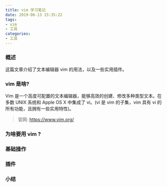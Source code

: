 ```yaml
---
title: vim 学习笔记
date: 2019-06-13 15:35:22
tags:
- vim
- 工具
categories:
- 工具
---
```


### 概述
这篇文章介绍了文本编辑器 vim 的用法，以及一些实用插件。

### vim 是啥?
Vim 是一个高度可配置的文本编辑器，能够高效的创建、修改多种类型文本。在多数 UNIX 系统和 Apple OS X 中集成了 vi。(vi 是 vim 的子集，vim 具有 vi 的所有功能，且拥有一些实用特性)。
> 官网: <https://www.vim.org/> 

<!-- more -->

### 为啥要用 vim ?

### 基础操作

### 插件

### 小结


